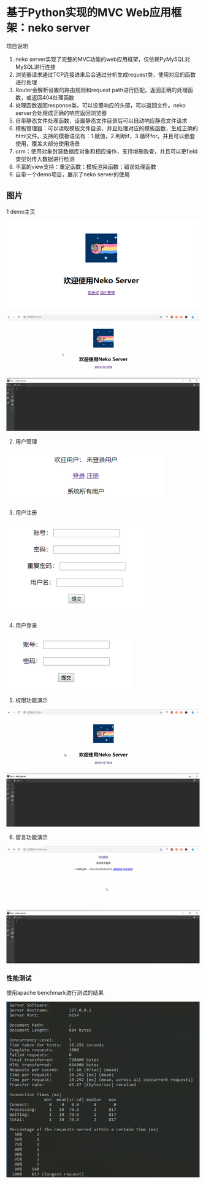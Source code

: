 # 基于Python实现的MVC Web应用框架：neko server

项目说明

1. neko server实现了完整的MVC功能的web应用框架，仅依赖PyMySQL对MySQL进行连接
2. 浏览器请求通过TCP连接进来后会通过分析生成request类，使用对应的函数进行处理
3. Router会解析设置的路由规则和request path进行匹配，返回正确的处理函数，或返回404处理函数
4. 处理函数返回response类，可以设置响应的头部，可以返回文件。neko server会处理成正确的响应返回浏览器
5. 自带静态文件处理函数，设置静态文件目录后可以自动响应静态文件请求
6. 模板管理器：可以读取模板文件目录，并且处理对应的模板函数，生成正确的html文件。支持的模板语法有：1.赋值，2.判断if，3.循环for。并且可以嵌套使用，覆盖大部分使用场景
7. orm：使用对象封装数据库对象和相应操作，支持增删改查，并且可以更field类型对传入数据进行检测
8. 丰富的view支持：重定函数；模板渲染函数；错误处理函数
9. 自带一个demo项目，展示了neko server的使用


## 图片

1 demo主页

![](README/demo主页.png)

![](README/打开首页.gif)

2. 用户管理

![](README/用户管理.png)

3. 用户注册

![](README/用户注册.png)

4. 用户登录

![](README/用户登录.png)

5. 权限功能演示

![](README/权限功能演示.gif)

6. 留言功能演示

![](README/留言功能演示.gif)

### 性能测试

使用apache benchmark进行测试的结果

![](README/neko_server.png)
